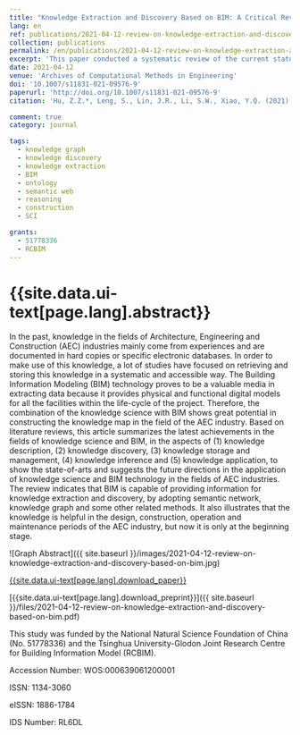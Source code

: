 ```yaml
---
title: "Knowledge Extraction and Discovery Based on BIM: A Critical Review and Future Directions"
lang: en
ref: publications/2021-04-12-review-on-knowledge-extraction-and-discovery-based-on-bim
collection: publications
permalink: /en/publications/2021-04-12-review-on-knowledge-extraction-and-discovery-based-on-bim
excerpt: 'This paper conducted a systematic review of the current status and future directions of knowledge graph in the construction industry'
date: 2021-04-12
venue: 'Archives of Computational Methods in Engineering'
doi: '10.1007/s11831-021-09576-9'
paperurl: 'http://doi.org/10.1007/s11831-021-09576-9'
citation: 'Hu, Z.Z.*, Leng, S., Lin, J.R., Li, S.W., Xiao, Y.Q. (2021). Knowledge Extraction and Discovery Based on BIM: A Critical Review and Future Directions. <i>Archives of Computational Methods in Engineering</i>, 29(1), 335-356. doi: 10.1007/s11831-021-09576-9'

comment: true
category: journal

tags: 
  - knowledge graph
  - knowledge discovery
  - knowledge extraction
  - BIM
  - ontology
  - semantic web
  - reasoning
  - construction
  - SCI

grants:
  - 51778336
  - RCBIM
---
```



{{site.data.ui-text[page.lang].abstract}}
====

In the past, knowledge in the fields of Architecture, Engineering and Construction (AEC) industries mainly come from experiences and are documented in hard copies or specific electronic databases. In order to make use of this knowledge, a lot of studies have focused on retrieving and storing this knowledge in a systematic and accessible way. The Building Information Modeling (BIM) technology proves to be a valuable media in extracting data because it provides physical and functional digital models for all the facilities within the life-cycle of the project. Therefore, the combination of the knowledge science with BIM shows great potential in constructing the knowledge map in the field of the AEC industry. Based on literature reviews, this article summarizes the latest achievements in the fields of knowledge science and BIM, in the aspects of (1) knowledge description, (2) knowledge discovery, (3) knowledge storage and management, (4) knowledge inference and (5) knowledge application, to show the state-of-arts and suggests the future directions in the application of knowledge science and BIM technology in the fields of AEC industries. The review indicates that BIM is capable of providing information for knowledge extraction and discovery, by adopting semantic network, knowledge graph and some other related methods. It also illustrates that the knowledge is helpful in the design, construction, operation and maintenance periods of the AEC industry, but now it is only at the beginning stage.

![Graph Abstract]({{ site.baseurl }}/images/2021-04-12-review-on-knowledge-extraction-and-discovery-based-on-bim.jpg)

[{{site.data.ui-text[page.lang].download_paper}}]({{page.paperurl}})

[{{site.data.ui-text[page.lang].download_preprint}}]({{ site.baseurl }}/files/2021-04-12-review-on-knowledge-extraction-and-discovery-based-on-bim.pdf)

This study was funded by the National Natural Science Foundation of China (No. 51778336) and the Tsinghua University-Glodon Joint Research Centre for Building Information Model (RCBIM).

Accession Number: WOS:000639061200001

ISSN: 1134-3060

eISSN: 1886-1784

IDS Number: RL6DL